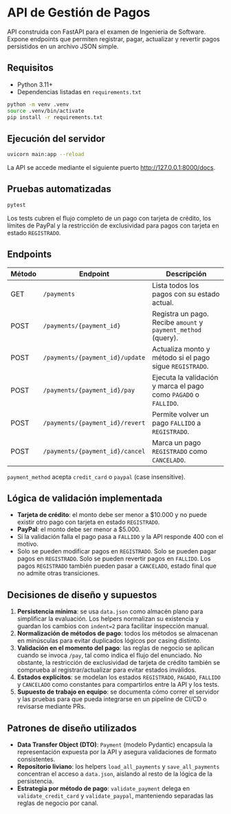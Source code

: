 # API de Gestión de Pagos

API construida con FastAPI para el examen de Ingeniería de Software. Expone endpoints que permiten registrar, pagar, actualizar y revertir pagos persistidos en un archivo JSON simple.

## Requisitos

- Python 3.11+
- Dependencias listadas en `requirements.txt`

```bash
python -m venv .venv
source .venv/bin/activate
pip install -r requirements.txt
```

## Ejecución del servidor

```bash
uvicorn main:app --reload
```
La API se accede mediante el siguiente puerto http://127.0.0.1:8000/docs.

## Pruebas automatizadas

```bash
pytest
```

Los tests cubren el flujo completo de un pago con tarjeta de crédito, los límites de PayPal y la restricción de exclusividad para pagos con tarjeta en estado `REGISTRADO`.

## Endpoints

| Método | Endpoint | Descripción |
| --- | --- | --- |
| GET | `/payments` | Lista todos los pagos con su estado actual. |
| POST | `/payments/{payment_id}` | Registra un pago. Recibe `amount` y `payment_method` (query). |
| POST | `/payments/{payment_id}/update` | Actualiza monto y método si el pago sigue `REGISTRADO`. |
| POST | `/payments/{payment_id}/pay` | Ejecuta la validación y marca el pago como `PAGADO` o `FALLIDO`. |
| POST | `/payments/{payment_id}/revert` | Permite volver un pago `FALLIDO` a `REGISTRADO`. |
| POST | `/payments/{payment_id}/cancel` | Marca un pago `REGISTRADO` como `CANCELADO`. |

`payment_method` acepta `credit_card` o `paypal` (case insensitive).

## Lógica de validación implementada

- **Tarjeta de crédito**: el monto debe ser menor a $10.000 y no puede existir otro pago con tarjeta en estado `REGISTRADO`.
- **PayPal**: el monto debe ser menor a $5.000.
- Si la validación falla el pago pasa a `FALLIDO` y la API responde 400 con el motivo.
- Solo se pueden modificar pagos en `REGISTRADO`. Solo se pueden pagar pagos en `REGISTRADO`. Solo se pueden revertir pagos en `FALLIDO`. Los pagos `REGISTRADO` también pueden pasar a `CANCELADO`, estado final que no admite otras transiciones.

## Decisiones de diseño y supuestos

1. **Persistencia mínima**: se usa `data.json` como almacén plano para simplificar la evaluación. Los helpers normalizan su existencia y guardan los cambios con `indent=2` para facilitar inspección manual.
2. **Normalización de métodos de pago**: todos los métodos se almacenan en minúsculas para evitar duplicados lógicos por casing distinto.
3. **Validación en el momento del pago**: las reglas de negocio se aplican cuando se invoca `/pay`, tal como indica el flujo del enunciado. No obstante, la restricción de exclusividad de tarjeta de crédito también se comprueba al registrar/actualizar para evitar estados inválidos.
4. **Estados explícitos**: se modelan los estados `REGISTRADO`, `PAGADO`, `FALLIDO` y `CANCELADO` como constantes para compartirlos entre la API y los tests.
5. **Supuesto de trabajo en equipo**: se documenta cómo correr el servidor y las pruebas para que pueda integrarse en un pipeline de CI/CD o revisarse mediante PRs.

## Patrones de diseño utilizados

- **Data Transfer Object (DTO)**: `Payment` (modelo Pydantic) encapsula la representación expuesta por la API y asegura validaciones de formato consistentes.
- **Repositorio liviano**: los helpers `load_all_payments` y `save_all_payments` concentran el acceso a `data.json`, aislando al resto de la lógica de la persistencia.
- **Estrategia por método de pago**: `validate_payment` delega en `validate_credit_card` y `validate_paypal`, manteniendo separadas las reglas de negocio por canal.
